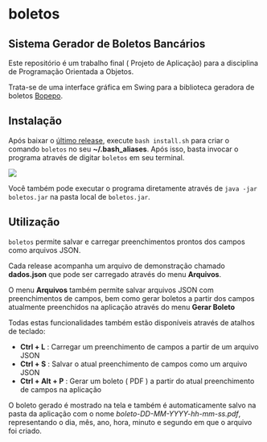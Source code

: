 # boletos
## Sistema Gerador de Boletos Bancários

Este repositório é um trabalho final ( Projeto de Aplicação) para a disciplina de Programação Orientada a Objetos.

Trata-se de uma interface gráfica em Swing para a biblioteca geradora de boletos [Bopepo](https://github.com/jrimum/bopepo).

## Instalação

Após baixar o [último release](https://github.com/ruanchaves/boletos/releases/tag/v1.0), execute `bash install.sh` para criar o comando `boletos` no seu **~/.bash_aliases**. Após isso, basta invocar o programa através de digitar `boletos` em seu terminal.

![](https://i.imgur.com/B5JyquM.png)

Você também pode executar o programa diretamente através de `java -jar boletos.jar` na pasta local de `boletos.jar`.

## Utilização

`boletos` permite salvar e carregar preenchimentos prontos dos campos como arquivos JSON.

Cada release acompanha um arquivo de demonstração chamado **dados.json** que pode ser carregado através do menu **Arquivos**.

O menu **Arquivos** também permite salvar arquivos JSON com preenchimentos de campos, bem como gerar boletos a partir dos campos atualmente preenchidos na aplicação através do menu **Gerar Boleto**

Todas estas funcionalidades também estão disponíveis através de atalhos de teclado:

* **Ctrl + L** : Carregar um preenchimento de campos a partir de um arquivo JSON
* **Ctrl + S** : Salvar o atual preenchimento de campos como um arquivo JSON
* **Ctrl + Alt + P** : Gerar um boleto ( PDF ) a partir do atual preenchimento de campos na aplicação

O boleto gerado é mostrado na tela e também é automaticamente salvo na pasta da aplicação com o nome *boleto-DD-MM-YYYY-hh-mm-ss.pdf*, representando o dia, mês, ano, hora, minuto e segundo em que o arquivo foi criado.
